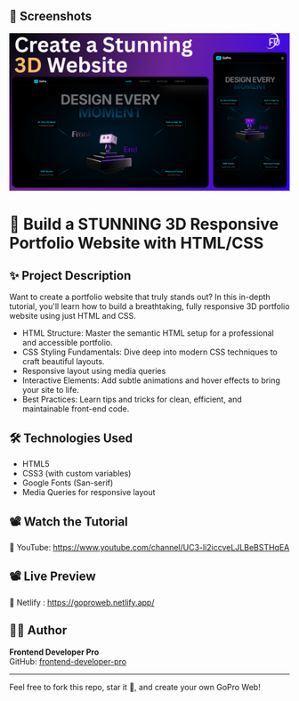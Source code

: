 ## 📸 Screenshots

![Homepage Screenshot](https://github.com/frontend-developer-pro/GoPro/blob/04b7341b4900fa551db97d7af4a1130a3f6f5a31/GoPro.png)  

# 🎨 Build a STUNNING 3D Responsive Portfolio Website with HTML/CSS

## ✨ Project Description

Want to create a portfolio website that truly stands out? In this in-depth tutorial, you'll learn how to build a breathtaking, fully responsive 3D portfolio website using just HTML and CSS.

- HTML Structure: Master the semantic HTML setup for a professional and accessible portfolio.
- CSS Styling Fundamentals: Dive deep into modern CSS techniques to craft beautiful layouts.
- Responsive layout using media queries
- Interactive Elements: Add subtle animations and hover effects to bring your site to life.
- Best Practices: Learn tips and tricks for clean, efficient, and maintainable front-end code.

## 🛠 Technologies Used

- HTML5
- CSS3 (with custom variables)
- Google Fonts (San-serif)
- Media Queries for responsive layout


## 📽 Watch the Tutorial

🎥 YouTube: https://www.youtube.com/channel/UC3-li2iccveLJLBeBSTHqEA

## 📽 Live Preview

🎥 Netlify : https://goproweb.netlify.app/

## 👨‍💻 Author

**Frontend Developer Pro**  
GitHub: [frontend-developer-pro](https://github.com/frontend-developer-pro)

---

Feel free to fork this repo, star it 🌟, and create your own GoPro Web!
 

